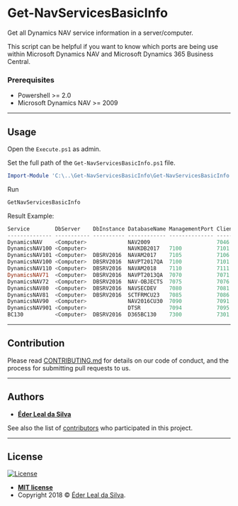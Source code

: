 # Get-NavServicesBasicInfo
Get all Dynamics NAV service information in a server/computer.

This script can be helpful if you want to know which ports are being use within Microsoft Dynamics NAV and Microsoft Dynamics 365 Business Central.


### Prerequisites
* Powershell >= 2.0
* Microsoft Dynamics NAV >= 2009

---

## Usage
Open the `Execute.ps1` as admin.

Set the full path of the `Get-NavServicesBasicInfo.ps1` file.
```powershell
Import-Module 'C:\..\Get-NavServicesBasicInfo\Get-NavServicesBasicInfo.ps1'
```

Run
```powershell
GetNavServicesBasicInfo
```

Result Example:
```powershell
Service        DbServer    DbInstance DatabaseName ManagementPort ClientPort SOAPPort ODataPort DeveloperPort
-------------- ----------- ---------- ------------ -------------- ---------- -------- --------- -------------
DynamicsNAV    <Computer>             NAV2009                     7046       7047                
DynamicsNAV100 <Computer>             NAVKDB2017   7100           7101       7102     7103       
DynamicsNAV101 <Computer>  DBSRV2016  NAVAM2017    7105           7106       7107     7108       
DynamicsNAV100 <Computer>  DBSRV2016  NAVPT2017QA  7100           7101       7102     7103       
DynamicsNAV110 <Computer>  DBSRV2016  NAVAM2018    7110           7111       7112     7113       7114
DynamicsNAV71  <Computer>  DBSRV2016  NAVPT2013QA  7070           7071       7072     7073       
DynamicsNAV72  <Computer>  DBSRV2016  NAV-OBJECTS  7075           7076       7077     7078       
DynamicsNAV80  <Computer>  DBSRV2016  NAVSECDEV    7080           7081       7082     7083        
DynamicsNAV81  <Computer>  DBSRV2016  SCTFRMCU23   7085           7086       7087     7088       
DynamicsNAV90  <Computer>             NAV2016CU30  7090           7091       7092     7093       
DynamicsNAV901 <Computer>             DTSR         7094           7095       7096     7097       
BC130          <Computer>  DBSRV2016  D365BC130    7300           7301       7302     7303       7304

```

---

## Contribution

Please read [CONTRIBUTING.md](https://github.com/ederlealsilva/Get-NavServicesBasicInfo) for details on our code of conduct, and the process for submitting pull requests to us.

---

## Authors

* [**Éder Leal da Silva**](https://github.com/ederlealsilva)

See also the list of [contributors](https://github.com/ederlealsilva/Get-NavServicesBasicInfo/contributors) who participated in this project.

---

## License

[![License](http://img.shields.io/:license-mit-blue.svg?style=flat-square)](http://badges.mit-license.org)

- **[MIT license](https://github.com/ederlealsilva/Get-NavServicesBasicInfo/blob/master/LICENSE)**
- Copyright 2018 © <a href="https://github.com/ederlealsilva/" target="_blank">Éder Leal da Silva</a>.
